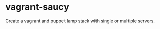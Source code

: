 vagrant-saucy
=============

Create a vagrant and puppet lamp stack with single or multiple servers.
